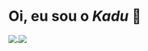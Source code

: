 # **Oi, eu sou o *Kadu*** 🐧
<a href="https://github.com/anuraghazra/github-readme-stats">
  <img align="center" src="https://github-readme-stats.vercel.app/api?username=kaduh15&theme=tokyonight&hide=c&count_private=true)" />
<a href="https://github.com/anuraghazra/convoychat">
  <img align="center" src="https://github-readme-stats.vercel.app/api/top-langs/?username=kaduh15&amp;layout=compact&amp;theme=tokyonight&amp;hide=c,powershell,shell&amp;card_width=495)" style="max-width: 100%;">
</a>

